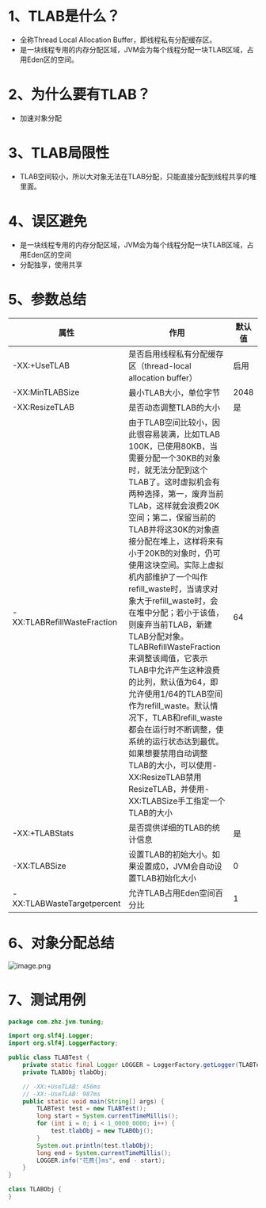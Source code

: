 # 1、TLAB是什么？

- 全称Thread Local Allocation Buffer，即线程私有分配缓存区。
- 是一块线程专用的内存分配区域，JVM会为每个线程分配一块TLAB区域，占用Eden区的空间。

# 2、为什么要有TLAB？

- 加速对象分配

# 3、TLAB局限性

- TLAB空间较小，所以大对象无法在TLAB分配，只能直接分配到线程共享的堆里面。

# 4、误区避免

- 是一块线程专用的内存分配区域，JVM会为每个线程分配一块TLAB区域，占用Eden区的空间
- 分配独享，使用共享

# 5、参数总结

| 属性                        | 作用                                                         | 默认值 |
| --------------------------- | ------------------------------------------------------------ | ------ |
| -XX:+UseTLAB                | 是否启用线程私有分配缓存区（thread-local allocation buffer） | 启用   |
| -XX:MinTLABSize             | 最小TLAB大小，单位字节                                       | 2048   |
| -XX:ResizeTLAB              | 是否动态调整TLAB的大小                                       | 是     |
| -XX:TLABRefillWasteFraction | 由于TLAB空间比较小，因此很容易装满，比如TLAB 100K，已使用80KB，当需要分配一个30KB的对象时，就无法分配到这个TLAB了。这时虚拟机会有两种选择，第一，废弃当前TLAb，这样就会浪费20K空间；第二，保留当前的TLAB并将这30K的对象直接分配在堆上，这样将来有小于20KB的对象时，仍可使用这块空间。实际上虚拟机内部维护了一个叫作refill_waste时，当请求对象大于refill_waste时，会在堆中分配；若小于该值，则废弃当前TLAB，新建TLAB分配对象。TLABRefillWasteFraction来调整该阈值，它表示TLAB中允许产生这种浪费的比列，默认值为64，即允许使用1/64的TLAB空间作为refill_waste。默认情况下，TLAB和refill_waste都会在运行时不断调整，使系统的运行状态达到最优。如果想要禁用自动调整TLAB的大小，可以使用-XX:ResizeTLAB禁用ResizeTLAB，并使用-XX:TLABSize手工指定一个TLAB的大小 | 64     |
| -XX:+TLABStats              | 是否提供详细的TLAB的统计信息                                 | 是     |
| -XX:TLABSize                | 设置TLAB的初始大小。如果设置成0，JVM会自动设置TLAB初始化大小 | 0      |
| -XX:TLABWasteTargetpercent  | 允许TLAB占用Eden空间百分比                                   | 1      |

# 6、对象分配总结

![image.png](https://cdn.nlark.com/yuque/0/2022/png/1738514/1649005633253-4193d2c4-dacf-4f47-b734-223a64bf9083.png#clientId=u2b0a88a9-d6cb-4&from=paste&height=259&id=ue37d8d2e&originHeight=570&originWidth=2174&originalType=binary&ratio=1&rotation=0&showTitle=false&size=359379&status=done&style=none&taskId=u6908fce2-0b62-4f2a-b050-532f1c31c83&title=&width=988.1817967635545)

# 7、测试用例

```java
package com.zhz.jvm.tuning;

import org.slf4j.Logger;
import org.slf4j.LoggerFactory;

public class TLABTest {
    private static final Logger LOGGER = LoggerFactory.getLogger(TLABTest.class);
    private TLABObj tlabObj;

    // -XX:+UseTLAB: 456ms
    // -XX:-UseTLAB: 987ms
    public static void main(String[] args) {
        TLABTest test = new TLABTest();
        long start = System.currentTimeMillis();
        for (int i = 0; i < 1_0000_0000; i++) {
            test.tlabObj = new TLABObj();
        }
        System.out.println(test.tlabObj);
        long end = System.currentTimeMillis();
        LOGGER.info("花费{}ms", end - start);
    }
}

class TLABObj {
}
```